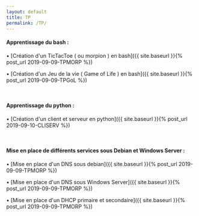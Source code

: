 ```yaml
---
layout: default
title: TP
permalink: /TP/
---
```


#### __Apprentissage du bash :__

• [Création d'un TicTacToe ( ou morpion ) en bash]({{ site.baseurl }}{% post_url 2019-09-09-TPMORP %})


• [Création d'un Jeu de la vie ( Game of Life ) en bash]({{ site.baseurl }}{% post_url 2019-09-09-TPGoL %})

&nbsp;


#### __Apprentissage du python :__

• [Création d'un client et serveur en python]({{ site.baseurl }}{% post_url 2019-09-10-CLISERV %})

&nbsp;

#### __Mise en place de différents services sous Debian et Windows Server :__

• [Mise en place d'un DNS sous debian]({{ site.baseurl }}{% post_url 2019-09-09-TPMORP %})

• [Mise en place d'un DNS sous Windows Server]({{ site.baseurl }}{% post_url 2019-09-09-TPMORP %})

• [Mise en place d'un DHCP primaire et secondaire]({{ site.baseurl }}{% post_url 2019-09-09-TPMORP %})


